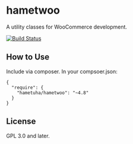 # hametwoo
A utility classes for WooCommerce development.

[![Build Status](https://travis-ci.org/hametuha/hametwoo.svg)](https://travis-ci.org/hametuha/hametwoo)

## How to Use

Include via composer. In your compsoer.json:

```
{
  "require": {
    "hametuha/hametwoo": "~4.8"
  }
}
```

## License

GPL 3.0 and later.
